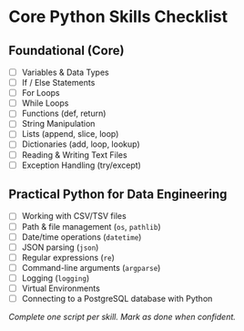 # Core Python Skills Checklist

## Foundational (Core)
- [ ] Variables & Data Types
- [ ] If / Else Statements
- [ ] For Loops
- [ ] While Loops
- [ ] Functions (def, return)
- [ ] String Manipulation
- [ ] Lists (append, slice, loop)
- [ ] Dictionaries (add, loop, lookup)
- [ ] Reading & Writing Text Files
- [ ] Exception Handling (try/except)

## Practical Python for Data Engineering
- [ ] Working with CSV/TSV files
- [ ] Path & file management (`os`, `pathlib`)
- [ ] Date/time operations (`datetime`)
- [ ] JSON parsing (`json`)
- [ ] Regular expressions (`re`)
- [ ] Command-line arguments (`argparse`)
- [ ] Logging (`logging`)
- [ ] Virtual Environments
- [ ] Connecting to a PostgreSQL database with Python

_Complete one script per skill. Mark as done when confident._
